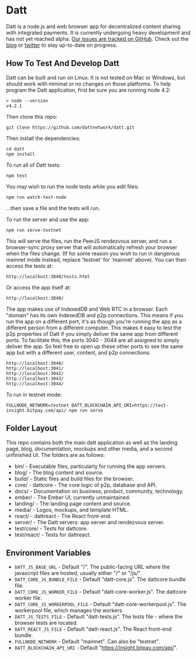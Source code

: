 Datt
====
Datt is a node.js and web browser app for decentralized content sharing with
integrated payments. It is currently undergoing heavy development and has not
yet reached alpha. [Our issues are tracked on
GitHub](https://github.com/dattnetwork/datt/issues). Check out the
[blog](http://blog.datt.co) or [twitter](https://twitter.com/dattnetwork) to
stay up-to-date on progress.

How To Test And Develop Datt
----------------------------
Datt can be built and run on Linux. It is not tested on Mac or Windows, but
should work with minimal or no changes on those platforms. To help program the
Datt application, first be sure you are running node 4.2:
```
> node --version
v4.2.1
```
Then clone this repo:
```
git clone https://github.com/dattnetwork/datt.git
```
Then install the dependencies:
```
cd datt
npm install
```
To run all of Datt tests:
```
npm test
```
You may wish to run the node tests while you edit files:
```
npm run watch-test-node
```
...then save a file and the tests will run.

To run the server and use the app:
```
npm run serve-testnet
```

This will serve the files, run the PeerJS rendezvous server, and run a
browser-sync proxy server that will automatically refresh your browser when the
files change. (If for some reason you wish to run in dangerous mainnet mode
instead, replace 'testnet' for 'mainnet' above). You can then access the tests
at:

```
http://localhost:3040/tests.html
```

Or access the app itself at:

```
http://localhost:3040/
```

The app makes use of IndexedDB and Web RTC in a browser. Each "domain" has its
own IndexedDB and p2p connections. This means if you run the app on a different
port, it's as though you're running the app as a different person from a
different computer. This makes it easy to test the p2p properties of Datt if
you simply deliver the same app from different ports. To facilitate this, the
ports 3040 - 3044 are all assigned to simply deliver the app. So feel free to
open up these other ports to see the same app but with a different user,
content, and p2p connections:
```
http://localhost:3040/
http://localhost:3041/
http://localhost:3042/
http://localhost:3043/
http://localhost:3044/
```

To run in testnet mode:

```
FULLNODE_NETWORK=testnet DATT_BLOCKCHAIN_API_URI=https://test-insight.bitpay.com/api/ npm run serve
```

Folder Layout
-------------
This repo contains both the main datt application as well as the landing page,
blog, documentation, mockups and other media, and a second unfinished UI. The
folders are as follows:
- bin/ - Executable files, particularly for running the app servers.
- blog/ - The blog content and source.
- build/ - Static files and build files for the browser.
- core/ - dattcore - The core logic of p2p, database and API.
- docs/ - Documentation on business, product, community, technology.
- ember/ - The Ember UI, currently unmaintained.
- landing/ - The landing page content and source.
- media/ - Logos, mockups, and template HTML.
- react/ - dattreact - The React front-end.
- server/ - The Datt servers: app server and rendezvous server.
- test/core/ - Tests for dattcore.
- test/react/ - Tests for dattreact.

Environment Variables
---------------------
- `DATT_JS_BASE_URL` - Default "/". The public-facing URL where the javascript
  files are hosted, usually either "/" or "/js/".
- `DATT_CORE_JS_BUNDLE_FILE` - Default "datt-core.js". The dattcore bundle
  file.
- `DATT_CORE_JS_WORKER_FILE` - Default "datt-core-worker.js". The dattcore
  worker file.
- `DATT_CORE_JS_WORKERPOOL_FILE` - Default "datt-core-workerpool.js". The
  workerpool file, which manages the workers.
- `DATT_JS_TESTS_FILE` - Default "datt-tests.js". The tests file - where the
  browser tests are located.
- `DATT_REACT_JS_FILE` - Default "datt-react.js". The React front-end bundle.
- `FULLNODE_NETWORK` - Default "mainnet". Can also be "testnet".
- `DATT_BLOCKCHAIN_API_URI` - Default "https://insight.bitpay.com/api/".
